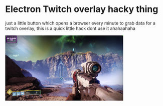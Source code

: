 # Electron Twitch overlay hacky thing

just a little button which opens a browser every minute to grab data for a twitch overlay, this is a quick little hack dont use it ahahaahaha

![Alt Text](./screenshot.png)